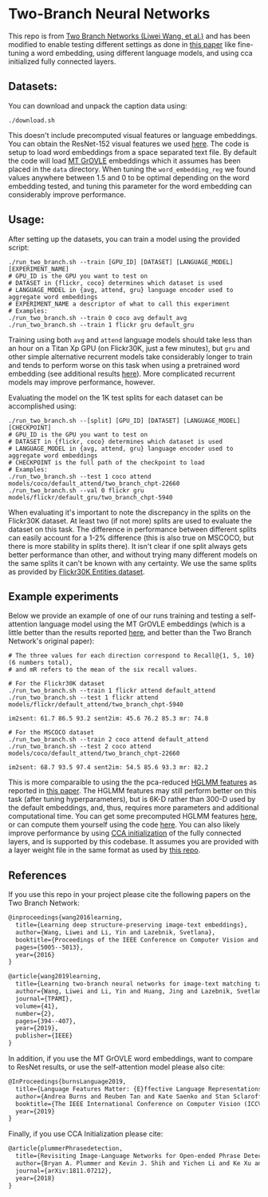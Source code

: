 # Two-Branch Neural Networks

This repo is from [Two Branch Networks (Liwei Wang, et al.)](https://github.com/lwwang/Two_branch_network) and has been modified to enable testing different settings as done in [this paper](http://openaccess.thecvf.com/content_ICCV_2019/papers/Burns_Language_Features_Matter_Effective_Language_Representations_for_Vision-Language_Tasks_ICCV_2019_paper.pdf) like fine-tuning a word embedding, using different language models, and using cca initialized fully connected layers.

## Datasets:

You can download and unpack the caption data using:

  ```Shell
  ./download.sh
  ```

This doesn't include precomputed visual features or language embeddings.  You can obtain the ResNet-152 visual features we used [here](https://drive.google.com/file/d/1Janoli8suKrk9c4MHR0uIYyCK6o7iNCF/view?usp=sharing).  The code is setup to load word embeddings from a space separated text file.  By default the code will load [MT GrOVLE](http://ai.bu.edu/grovle/) embeddings which it assumes has been placed in the `data` directory.  When tuning the `word_embedding_reg` we found values anywhere between 1.5 and 0 to be optimal depending on the word embedding tested, and tuning this parameter for the word embedding can considerably improve performance.

## Usage:

After setting up the datasets, you can train a model using the provided script:

  ```Shell
  ./run_two_branch.sh --train [GPU_ID] [DATASET] [LANGUAGE_MODEL] [EXPERIMENT_NAME]
  # GPU_ID is the GPU you want to test on
  # DATASET in {flickr, coco} determines which dataset is used 
  # LANGUAGE_MODEL in {avg, attend, gru} language encoder used to aggregate word embeddings
  # EXPERIMENT_NAME a descriptor of what to call this experiment
  # Examples:
  ./run_two_branch.sh --train 0 coco avg default_avg
  ./run_two_branch.sh --train 1 flickr gru default_gru
  ```

Training using both `avg` and `attend` language models should take less than an hour on a Titan Xp GPU (on Flickr30K, just a few minutes), but `gru` and other simple alternative recurrent models take considerably longer to train and tends to perform worse on this task when using a pretrained word embedding (see additional results [here](http://openaccess.thecvf.com/content_ICCV_2019/papers/Burns_Language_Features_Matter_Effective_Language_Representations_for_Vision-Language_Tasks_ICCV_2019_paper.pdf)).  More complicated recurrent models may improve performance, however.

Evaluating the model on the 1K test splits for each dataset can be accomplished using:

  ```Shell
  ./run_two_branch.sh --[split] [GPU_ID] [DATASET] [LANGUAGE_MODEL] [CHECKPOINT]
  # GPU_ID is the GPU you want to test on
  # DATASET in {flickr, coco} determines which dataset is used
  # LANGUAGE_MODEL in {avg, attend, gru} language encoder used to aggregate word embeddings
  # CHECKPOINT is the full path of the checkpoint to load
  # Examples:
  ./run_two_branch.sh --test 1 coco attend models/coco/default_attend/two_branch_chpt-22660
  ./run_two_branch.sh --val 0 flickr gru models/flickr/default_gru/two_branch_chpt-5940
  ```

When evaluating it's important to note the discrepancy in the splits on the Flickr30K dataset.  At least two (if not more) splits are used to evaluate the dataset on this task.  The difference in performance between different splits can easily account for a 1-2% difference (this is also true on MSCOCO, but there is more stability in splits there).  It isn't clear if one split always gets better performance than other, and without trying many different models on the same splits it can't be known with any certainty.  We use the same splits as provided by [Flickr30K Entities dataset](http://bryanplummer.com/Flickr30kEntities).  

## Example experiments

Below we provide an example of one of our runs training and testing a self-attention language model using the MT GrOVLE embeddings (which is a little better than the results reported [here](http://openaccess.thecvf.com/content_ICCV_2019/papers/Burns_Language_Features_Matter_Effective_Language_Representations_for_Vision-Language_Tasks_ICCV_2019_paper.pdf), and better than the Two Branch Network's original paper):

  ```Shell
  # The three values for each direction correspond to Recall@{1, 5, 10} (6 numbers total), 
  # and mR refers to the mean of the six recall values.

  # For the Flickr30K dataset
  ./run_two_branch.sh --train 1 flickr attend default_attend
  ./run_two_branch.sh --test 1 flickr attend models/flickr/default_attend/two_branch_chpt-5940

  im2sent: 61.7 86.5 93.2 sent2im: 45.6 76.2 85.3 mr: 74.8

  # For the MSCOCO dataset
  ./run_two_branch.sh --train 2 coco attend default_attend
  ./run_two_branch.sh --test 2 coco attend models/coco/default_attend/two_branch_chpt-22660
  
  im2sent: 68.7 93.5 97.4 sent2im: 54.5 85.6 93.3 mr: 82.2
  ```

This is more comparaible to using the the pca-reduced [HGLMM features](https://www.cv-foundation.org/openaccess/content_cvpr_2015/papers/Klein_Associating_Neural_Word_2015_CVPR_paper.pdf) as reported in [this paper](http://openaccess.thecvf.com/content_ICCV_2019/papers/Burns_Language_Features_Matter_Effective_Language_Representations_for_Vision-Language_Tasks_ICCV_2019_paper.pdf).  The HGLMM features may still perform better on this task (after tuning hyperparameters), but is 6K-D rather than 300-D used by the default embeddings, and, thus, requires more parameters and additional computational time.  You can get some precomputed HGLMM features [here](http://ai.bu.edu/grovle/), or can compute them yourself using the code [here](https://github.com/BryanPlummer/pl-clc/tree/master/external/hglmm_fv).  You can also likely improve performance by using [CCA initialization](https://arxiv.org/pdf/1811.07212.pdf) of the fully connected layers, and is supported by this codebase.  It assumes you are provided with a layer weight file in the same format as used by [this repo](https://github.com/BryanPlummer/phrase_detection).

## References

If you use this repo in your project please cite the following papers on the Two Branch Network:

``` markdown
@inproceedings{wang2016learning,
  title={Learning deep structure-preserving image-text embeddings},
  author={Wang, Liwei and Li, Yin and Lazebnik, Svetlana},
  booktitle={Proceedings of the IEEE Conference on Computer Vision and Pattern Recognition},
  pages={5005--5013},
  year={2016}
}

@article{wang2019learning,
  title={Learning two-branch neural networks for image-text matching tasks},
  author={Wang, Liwei and Li, Yin and Huang, Jing and Lazebnik, Svetlana},
  journal={TPAMI},
  volume={41},
  number={2},
  pages={394--407},
  year={2019},
  publisher={IEEE}
}
```


In addition, if you use the MT GrOVLE word embeddings, want to compare to ResNet results, or use the self-attention model please also cite:

``` markdown
@InProceedings{burnsLanguage2019,
  title={Language Features Matter: {E}ffective Language Representations for Vision-Language Tasks},
  author={Andrea Burns and Reuben Tan and Kate Saenko and Stan Sclaroff and Bryan A. Plummer},
  booktitle={The IEEE International Conference on Computer Vision (ICCV)},
  year={2019}
}
```


Finally, if you use CCA Initialization please cite:

``` markdown
@article{plummerPhrasedetection,
  title={Revisiting Image-Language Networks for Open-ended Phrase Detection},
  author={Bryan A. Plummer and Kevin J. Shih and Yichen Li and Ke Xu and Svetlana Lazebnik and Stan Sclaroff and Kate Saenko},
  journal={arXiv:1811.07212},
  year={2018}
}
``` 

